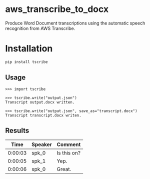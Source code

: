 # aws_transcribe_to_docx
Produce Word Document transcriptions using the automatic speech recognition from AWS Transcribe.

# Installation

```bash
pip install tscribe
```

## Usage

```
>>> import tscribe

>>> tscribe.write("output.json")
Transcript output.docx written.

>>> tscribe.write("output.json", save_as="transcript.docx")
Transcript transcript.docx writen.
```

## Results

| Time    | Speaker | Comment     |
| ------- | ------- | ----------- |
| 0:00:03 | spk_0   | Is this on? |
| 0:00:05 | spk_1   | Yep.        |
| 0:00:06 | spk_0   | Great.      |


